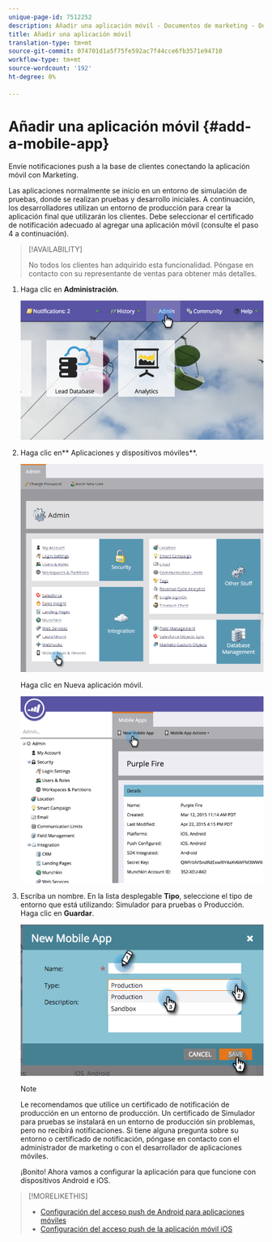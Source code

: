 ```yaml
---
unique-page-id: 7512252
description: Añadir una aplicación móvil - Documentos de marketing - Documentación del producto
title: Añadir una aplicación móvil
translation-type: tm+mt
source-git-commit: 074701d1a5f75fe592ac7f44cce6fb3571e94710
workflow-type: tm+mt
source-wordcount: '192'
ht-degree: 0%

---
```



# Añadir una aplicación móvil {#add-a-mobile-app}

Envíe notificaciones push a la base de clientes conectando la aplicación móvil con Marketing.

Las aplicaciones normalmente se inicio en un entorno de simulación de pruebas, donde se realizan pruebas y desarrollo iniciales. A continuación, los desarrolladores utilizan un entorno de producción para crear la aplicación final que utilizarán los clientes. Debe seleccionar el certificado de notificación adecuado al agregar una aplicación móvil (consulte el paso 4 a continuación).

>[!AVAILABILITY]
>
>
>No todos los clientes han adquirido esta funcionalidad. Póngase en contacto con su representante de ventas para obtener más detalles.

1. Haga clic en **Administración**.

   ![](assets/image2015-4-22-16-3a12-3a32.png)

1. Haga clic en** Aplicaciones y dispositivos móviles**.

   ![](assets/image2016-1-12-15-3a42-3a30.png)

   Haga clic en Nueva aplicación móvil.

   ![](assets/image2015-4-22-16-3a17-3a15.png)

1. Escriba un nombre. En la lista desplegable **Tipo**, seleccione el tipo de entorno que está utilizando: Simulador para pruebas o Producción. Haga clic en **Guardar**.

   ![](assets/image2015-11-18-15-3a52-3a15.png)

   >[!NOTE]
   >
   >Le recomendamos que utilice un certificado de notificación de producción en un entorno de producción. Un certificado de Simulador para pruebas se instalará en un entorno de producción sin problemas, pero no recibirá notificaciones. Si tiene alguna pregunta sobre su entorno o certificado de notificación, póngase en contacto con el administrador de marketing o con el desarrollador de aplicaciones móviles.

   ¡Bonito! Ahora vamos a configurar la aplicación para que funcione con dispositivos Android e iOS.

>[!MORELIKETHIS]
>
>* [Configuración del acceso push de Android para aplicaciones móviles](configure-mobile-app-android-push-access.md)
>* [Configuración del acceso push de la aplicación móvil iOS](configure-mobile-app-ios-push-access.md)

>



